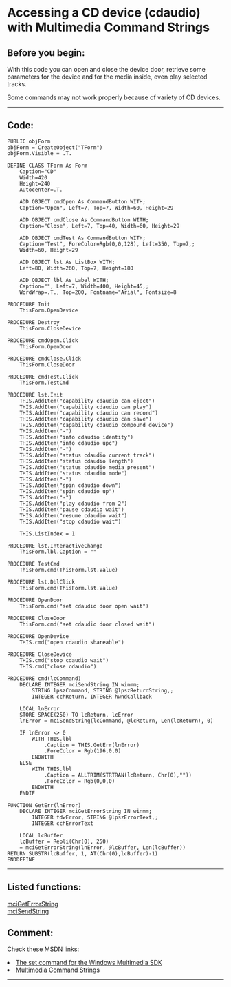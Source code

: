 
# Accessing a CD device (cdaudio) with Multimedia Command Strings

## Before you begin:
With this code you can open and close the device door, retrieve some parameters for the device and for the media inside, even play selected tracks.   

Some commands may not work properly because of variety of CD devices.  
  
***  


## Code:
```foxpro  
PUBLIC objForm
objForm = CreateObject("TForm")
objForm.Visible = .T.

DEFINE CLASS TForm As Form
	Caption="CD"
	Width=420
	Height=240
	Autocenter=.T.
	
	ADD OBJECT cmdOpen As CommandButton WITH;
	Caption="Open", Left=7, Top=7, Width=60, Height=29

	ADD OBJECT cmdClose As CommandButton WITH;
	Caption="Close", Left=7, Top=40, Width=60, Height=29
	
	ADD OBJECT cmdTest As CommandButton WITH;
	Caption="Test", ForeColor=Rgb(0,0,128), Left=350, Top=7,;
	Width=60, Height=29
	
	ADD OBJECT lst As ListBox WITH;
	Left=80, Width=260, Top=7, Height=180

	ADD OBJECT lbl As Label WITH;
	Caption="", Left=7, Width=400, Height=45,;
	WordWrap=.T., Top=200, Fontname="Arial", Fontsize=8
	
PROCEDURE Init
	ThisForm.OpenDevice

PROCEDURE Destroy
	ThisForm.CloseDevice

PROCEDURE cmdOpen.Click
	ThisForm.OpenDoor

PROCEDURE cmdClose.Click
	ThisForm.CloseDoor
	
PROCEDURE cmdTest.Click
	ThisForm.TestCmd

PROCEDURE lst.Init
	THIS.AddItem("capability cdaudio can eject")
	THIS.AddItem("capability cdaudio can play")
	THIS.AddItem("capability cdaudio can record")
	THIS.AddItem("capability cdaudio can save")
	THIS.AddItem("capability cdaudio compound device")
	THIS.AddItem("-")
	THIS.AddItem("info cdaudio identity")
	THIS.AddItem("info cdaudio upc")
	THIS.AddItem("-")
	THIS.AddItem("status cdaudio current track")
	THIS.AddItem("status cdaudio length")
	THIS.AddItem("status cdaudio media present")
	THIS.AddItem("status cdaudio mode")
	THIS.AddItem("-")
	THIS.AddItem("spin cdaudio down")
	THIS.AddItem("spin cdaudio up")
	THIS.AddItem("-")
	THIS.AddItem("play cdaudio from 2")
	THIS.AddItem("pause cdaudio wait")
	THIS.AddItem("resume cdaudio wait")
	THIS.AddItem("stop cdaudio wait")

	THIS.ListIndex = 1

PROCEDURE lst.InteractiveChange
	ThisForm.lbl.Caption = ""

PROCEDURE TestCmd
	ThisForm.cmd(ThisForm.lst.Value)

PROCEDURE lst.DblClick
	ThisForm.cmd(ThisForm.lst.Value)

PROCEDURE OpenDoor
	ThisForm.cmd("set cdaudio door open wait")

PROCEDURE CloseDoor
	ThisForm.cmd("set cdaudio door closed wait")

PROCEDURE OpenDevice
	THIS.cmd("open cdaudio shareable")

PROCEDURE CloseDevice
	THIS.cmd("stop cdaudio wait")
	THIS.cmd("close cdaudio")

PROCEDURE cmd(lcCommand)
	DECLARE INTEGER mciSendString IN winmm;
		STRING lpszCommand, STRING @lpszReturnString,;
		INTEGER cchReturn, INTEGER hwndCallback

	LOCAL lnError
	STORE SPACE(250) TO lcReturn, lcError
	lnError = mciSendString(lcCommand, @lcReturn, Len(lcReturn), 0)

	IF lnError <> 0
		WITH THIS.lbl
			.Caption = THIS.GetErr(lnError)
			.ForeColor = Rgb(196,0,0)
		ENDWITH
	ELSE
		WITH THIS.lbl
			.Caption = ALLTRIM(STRTRAN(lcReturn, Chr(0),""))
			.ForeColor = Rgb(0,0,0)
		ENDWITH
	ENDIF

FUNCTION GetErr(lnError)
	DECLARE INTEGER mciGetErrorString IN winmm;
		INTEGER fdwError, STRING @lpszErrorText,;
		INTEGER cchErrorText

	LOCAL lcBuffer
	lcBuffer = Repli(Chr(0), 250)
	= mciGetErrorString(lnError, @lcBuffer, Len(lcBuffer))
RETURN SUBSTR(lcBuffer, 1, AT(Chr(0),lcBuffer)-1)
ENDDEFINE  
```  
***  


## Listed functions:
[mciGetErrorString](../libraries/winmm/mciGetErrorString.md)  
[mciSendString](../libraries/winmm/mciSendString.md)  

## Comment:
Check these MSDN links:  
<LI><a href="http://msdn.microsoft.com/library/default.asp?url=/library/en-us/multimed/mmcmdstr_8eyc.asp">The set command for the Windows Multimedia SDK</a>  
<LI><a href="http://msdn.microsoft.com/library/default.asp?url=/library/en-us/multimed/mmcmdstr_4nub.asp">Multimedia Command Strings</a>  
  
***  

